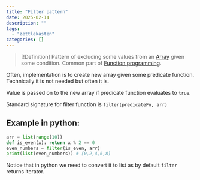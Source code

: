 ```yaml
---
title: "Filter pattern"
date: 2025-02-14
description: ""
tags: 
  - "zettlekasten"
categories: []
---
```


> [!Definition]
> Pattern of excluding some values from an [Array](Array) given some condition. Common part of [Function programming](Function%20programming).

Often, implementation is to create new array given some predicate function.
Technically it is not needed but often it is. 

Value is passed on to the new array if predicate function evaluates to `true`.

Standard signature for filter function is `filter(predicateFn, arr)`
## Example in python:
```python
arr = list(range(10))
def is_even(x): return x % 2 == 0
even_numbers = filter(is_even, arr)
print(list(even_numbers)) # [0,2,4,6,8]
```
Notice that in python we need to convert it to list as by default `filter` returns iterator.
